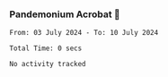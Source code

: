 ### Pandemonium Acrobat 🤸

<!--START_SECTION:waka-->

```all_time
From: 03 July 2024 - To: 10 July 2024

Total Time: 0 secs

No activity tracked
```

<!--END_SECTION:waka-->
